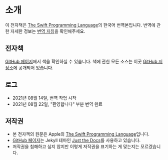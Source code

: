 # 소개

이 전자책은 [The Swift Programming Language](https://docs.swift.org/swift-book/)의 한국어 번역본입니다. 번역에 관한 자세한 정보는 [번역 지침](more/translation-guideline)을 확인해주세요.

## 전자책

[GitHub 페이지](https://woooil.github.io/swift-book/)에서 책을 확인하실 수 있습니다. 책에 관한 모든 소스는 이곳 [GitHub 저장소](https://github.com/woooil/swift-book)에 공개되어 있습니다.

## 로그

* 2021년 08월 14일, 번역 작업 시작
* 2021년 08월 22일, "환영합니다" 부분 번역 완료

## 저작권

* 본 전자책의 원문은 Apple의 [The Swift Programming Language](https://docs.swift.org/swift-book/)입니다. 
* [GitHub 페이지](https://woooil.github.io/swift-book/)는 Jekyll 테마인 [Just the Docs](https://github.com/pmarsceill/just-the-docs)를 사용하고 있습니다.
* 저작권을 침해하고 싶지 않지만 이렇게 저작권을 표기하는 게 맞는지는 모르겠습니다.